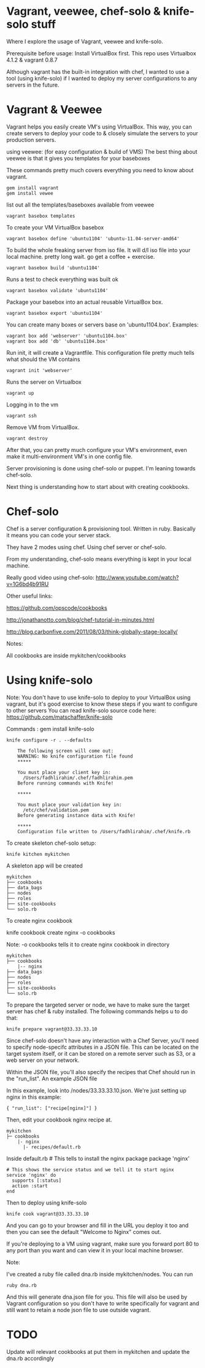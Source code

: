Vagrant, veewee, chef-solo & knife-solo stuff
=================================
Where I explore the usage of Vagrant, veewee and knife-solo.

Prerequisite before usage: Install VirtualBox first. This repo uses Virtualbox 4.1.2 & vagrant 0.8.7

Although vagrant has the built-in integration with chef, I wanted to use a tool (using knife-solo) if I wanted to deploy
my server configurations to any servers in the future.


Vagrant & Veewee
===================

Vagrant helps you easily create VM's using VirtualBox. 
This way, you can create servers to deploy your code to & closely
simulate the servers to your production servers.

using veewee: (for easy configuration & build of VMS)
The best thing about veewee is that it gives you templates for your baseboxes

These commands pretty much covers everything you need to know about vagrant.

	gem install vagrant
	gem install vewee

list out all the templates/baseboxes available from veewee

	vagrant basebox templates

To create your VM VirtualBox basebox

	vagrant basebox define 'ubuntu1104' 'ubuntu-11.04-server-amd64'

To build the whole freaking server from iso file. It will d/l iso file into your local machine.
pretty long wait. go get a coffee + exercise.

	vagrant basebox build 'ubuntu1104'

Runs a test to check everything was built ok

	vagrant basebox validate 'ubuntu1104'

Package your basebox into an actual reusable VirtualBox box.

	vagrant basebox export 'ubuntu1104'

You can create many boxes or servers base on 'ubuntu1104.box'. Examples:

	vagrant box add 'webserver' 'ubuntu1104.box'
 	vagrant box add 'db' 'ubuntu1104.box'

Run init, it will create a Vagrantfile. This configuration file pretty much tells what should the VM contains

	vagrant init 'webserver'

Runs the server on Virtualbox
	
	vagrant up
 
Logging in to the vm

	vagrant ssh

Remove VM from VirtualBox.

	vagrant destroy



After that, you can pretty much configure your VM's environment,
even make it multi-environment VM's in one config file. 

Server provisioning is done using chef-solo or puppet. I'm leaning towards chef-solo.

Next thing is understanding how to start about with creating cookbooks.


Chef-solo
=============

Chef is a server configuration & provisioning tool. Written in ruby.
Basically it means you can code your server stack.

They have 2 modes using chef. Using chef server or chef-solo.

From my understanding, chef-solo means everything is kept in your local machine.

Really good video using chef-solo:
http://www.youtube.com/watch?v=1G6bd4b91RU

Other useful links:

https://github.com/opscode/cookbooks

http://jonathanotto.com/blog/chef-tutorial-in-minutes.html

http://blog.carbonfive.com/2011/08/03/think-globally-stage-locally/

Notes:

All cookbooks are inside mykitchen/cookbooks


Using knife-solo
================

Note: You don't have to use knife-solo to deploy to your VirtualBox using vagrant,
but it's good exercise to know these steps if you want to configure to other servers
You can read knife-solo source code here: https://github.com/matschaffer/knife-solo

Commands :
	gem install knife-solo
	

	knife configure -r . --defaults
	
		The following screen will come out:
		WARNING: No knife configuration file found
		*****

		You must place your client key in:
		  /Users/fadhlirahim/.chef/fadhlirahim.pem
		Before running commands with Knife!

		*****

		You must place your validation key in:
		  /etc/chef/validation.pem
		Before generating instance data with Knife!

		*****
		Configuration file written to /Users/fadhlirahim/.chef/knife.rb

To create skeleton chef-solo setup:

	knife kitchen mykitchen
	
A skeleton app will be created

	mykitchen
	├── cookbooks
	├── data_bags
	├── nodes
	├── roles
	├── site-cookbooks
	└── solo.rb
	
To create nginx cookbook

  knife cookbook create nginx -o cookbooks

Note: -o cookbooks tells it to create nginx cookbook in directory

	mykitchen
	├── cookbooks
		|-- nginx
	├── data_bags
	├── nodes
	├── roles
	├── site-cookbooks
	└── solo.rb

To prepare the targeted server or node, we have to make sure the 
target server has chef & ruby installed. The following commands helps u
to do that:

	knife prepare vagrant@33.33.33.10

Since chef-solo doesn't have any interaction with a Chef Server, 
you'll need to specify node-specifc attributes in a JSON file. This can 
be located on the target system itself, or it can be stored on a 
remote server such as S3, or a web server on your network.

Within the JSON file, you'll also specify the recipes that Chef should run 
in the "run_list". An example JSON file

In this example, look into /nodes/33.33.33.10.json. 
We're just setting up nginx in this example:

	{ "run_list": ["recipe[nginx]"] }

	
Then, edit your cookbook nginx recipe at.

	mykitchen
	├─ cookbooks
		|- nginx
		  |- recipes/default.rb

Inside default.rb
	# This tells to install the nginx package
	package 'nginx'
	
	# This shows the service status and we tell it to start nginx
	service 'nginx' do
	  supports [:status]
	  action :start
	end

	
Then to deploy using knife-solo

	knife cook vagrant@33.33.33.10
	
And you can go to your browser and fill in the URL you deploy it too
and then you can see the default "Welcome to Nginx" comes out.

If you're deploying to a VM using vagrant, make sure you forward port 80 to any
port than you want and can view it in your local machine browser.

Note:

I've created a ruby file called dna.rb inside mykitchen/nodes. You can run

	ruby dna.rb

And this will generate dna.json file for you. This file will also be used by Vagrant configuration so you don't have to write specifically for vagrant and still want to retain a node json file to use outside vagrant.



TODO
====
Update will relevant cookbooks at put them in mykitchen and update the dna.rb accordingly



